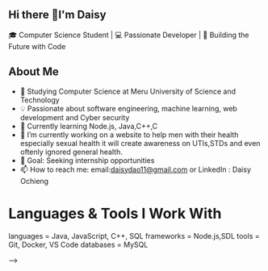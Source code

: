 ## Hi there 👋I'm Daisy 
🎓 Computer Science Student | 💻 Passionate Developer | 🚀 Building the Future with Code

## About Me
- 🏫 Studying Computer Science at Meru University of Science and Technology
- 💡 Passionate about software engineering, machine learning, web development and Cyber security
- 🌱 Currently learning   Node.js, Java,C++,C
-  🔭 I’m currently working on a website  to help men with their health especially sexual health it will create awareness on UTIs,STDs and even oftenly ignored general health.
- 🎯 Goal: Seeking internship opportunities
- 📫 How to reach me: email:daisydao11@gmail.com or LinkedIn : Daisy Ochieng

# Languages & Tools I Work With
languages = Java, JavaScript, C++, SQL
frameworks = Node.js,SDL
tools = Git, Docker, VS Code 
databases = MySQL


-->
